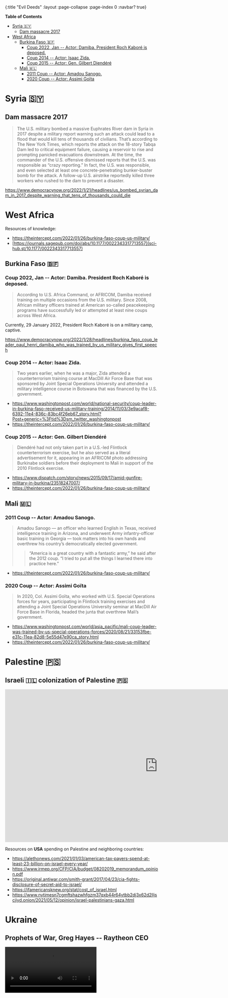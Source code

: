 {:title "Evil Deeds"
 :layout :page-collapse
 :page-index 0
 :navbar? true}
 
<!-- markdown-toc start - Don't edit this section. Run M-x markdown-toc-refresh-toc -->
**Table of Contents**

- [Syria 🇸🇾](#syria-🇸🇾)
    - [Dam massacre 2017](#dam-massacre-2017)
- [West Africa](#west-africa)
    - [Burkina Faso 🇧🇫](#burkina-faso-🇧🇫)
        - [Coup 2022, Jan -- Actor: Damiba. President Roch Kaboré is deposed.](#coup-2022-jan----actor-damiba-president-roch-kaboré-is-deposed)
        - [Coup 2014 -- Actor: Isaac Zida.](#coup-2014----actor-isaac-zida)
        - [Coup 2015 -- Actor: Gen. Gilbert Diendéré](#coup-2015----actor-gen-gilbert-diendéré)
    - [Mali 🇲🇱](#mali-🇲🇱)
        - [2011 Coup -- Actor: Amadou Sanogo.](#2011-coup----actor-amadou-sanogo)
        - [2020 Coup -- Actor: Assimi Goïta](#2020-coup----actor-assimi-goïta)

<!-- markdown-toc end -->



<a id="orgfb0a57c"></a>

# Syria 🇸🇾


<a id="org11c36d8"></a>

## Dam massacre 2017

> The U.S. military bombed a massive Euphrates River dam in Syria in 2017 despite a military report warning such an attack could lead to a flood that would kill tens of thousands of civilians. That’s according to The New York Times, which reports the attack on the 18-story Tabqa Dam led to critical equipment failure, causing a reservoir to rise and prompting panicked evacuations downstream. At the time, the commander of the U.S. offensive dismissed reports that the U.S. was responsible as “crazy reporting.” In fact, the U.S. was responsible, and even selected at least one concrete-penetrating bunker-buster bomb for the attack. A follow-up U.S. airstrike reportedly killed three workers who rushed to the dam to prevent a disaster.

<https://www.democracynow.org/2022/1/21/headlines/us_bombed_syrian_dam_in_2017_despite_warning_that_tens_of_thousands_could_die>

<a id="org9a194dm"></a>

# West Africa

<a id="org9133cca"></a>

Resources of knowledge: 
- <https://theintercept.com/2022/01/26/burkina-faso-coup-us-military/>
- [https://journals.sagepub.com/doi/abs/10.1177/0022343317713557](sci-hub.st/10.1177/0022343317713557)

## Burkina Faso 🇧🇫

### Coup 2022, Jan -- Actor: Damiba. President Roch Kaboré is deposed.

> According to U.S. Africa Command, or AFRICOM, Damiba received training on multiple occasions from the U.S. military. Since 2008, African military officers trained at American so-called peacekeeping programs have successfully led or attempted at least nine coups across West Africa.

Currently, 29 January 2022, President Roch Kaboré is on a military camp, captive.

<https://www.democracynow.org/2022/1/28/headlines/burkina_faso_coup_leader_paul_henri_damiba_who_was_trained_by_us_military_gives_first_speech>

### Coup 2014 -- Actor: Isaac Zida. 

> Two years earlier, when he was a major, Zida attended a counterterrorism training course at MacDill Air Force Base that was sponsored by Joint Special Operations University and attended a military intelligence course in Botswana that was financed by the U.S. government. 

- <https://www.washingtonpost.com/world/national-security/coup-leader-in-burkina-faso-received-us-military-training/2014/11/03/3e9acaf8-6392-11e4-836c-83bc4f26eb67_story.html?Post+generic=%3Ftid%3Dsm_twitter_washingtonpost>
- <https://theintercept.com/2022/01/26/burkina-faso-coup-us-military/>

### Coup 2015 -- Actor: Gen. Gilbert Diendéré

> Diendéré had not only taken part in a U.S.-led Flintlock counterterrorism exercise, but he also served as a literal advertisement for it, appearing in an AFRICOM photo addressing Burkinabe soldiers before their deployment to Mali in support of the 2010 Flintlock exercise.

- <https://www.dispatch.com/story/news/2015/09/17/amid-gunfire-military-in-burkina/23518247007/>
- <https://theintercept.com/2022/01/26/burkina-faso-coup-us-military/>

## Mali 🇲🇱

### 2011 Coup -- Actor: Amadou Sanogo. 

> Amadou Sanogo — an officer who learned English in Texas, received intelligence training in Arizona, and underwent Army infantry-officer basic training in Georgia — took matters into his own hands and overthrew his country’s democratically elected government.
>
>> “America is a great country with a fantastic army,” he said after the 2012 coup. “I tried to put all the things I learned there into practice here.”

- <https://theintercept.com/2022/01/26/burkina-faso-coup-us-military/>

### 2020 Coup -- Actor: Assimi Goïta

> In 2020, Col. Assimi Goïta, who worked with U.S. Special Operations forces for years, participating in Flintlock training exercises and attending a Joint Special Operations University seminar at MacDill Air Force Base in Florida, headed the junta that overthrew Mali’s government.

- <https://www.washingtonpost.com/world/asia_pacific/mali-coup-leader-was-trained-by-us-special-operations-forces/2020/08/21/33153fbe-e31c-11ea-82d8-5e55d47e90ca_story.html>
- <https://theintercept.com/2022/01/26/burkina-faso-coup-us-military/>

<!-- ## Mauritania 🇲🇷  TODO-->

# Palestine 🇵🇸

## Israeli 🇮🇱 colonization of Palestine 🇵🇸

  <iframe width="1000" height="500" src="https://yewtu.be/embed/Q_MDC2Gty4I" frameborder="0" allowfullscreen></iframe>

Resources on **USA** spending on Palestine and neighboring countries:
- <https://alethonews.com/2021/01/03/american-tax-payers-spend-at-least-23-billion-on-israel-every-year/>
- <https://www.irmep.org/CFP/CIA/budget/08202019_memorandum_opinion.pdf>
- <https://original.antiwar.com/smith-grant/2017/04/23/cia-fights-disclosure-of-secret-aid-to-israel/>
- <https://ifamericansknew.org/stat/cost_of_israel.html>
- <https://www.nytimesn7cgmftshazwhfgzm37qxb44r64ytbb2dj3x62d2lljsciiyd.onion/2021/05/12/opinion/israel-palestinians-gaza.html>

# Ukraine 

## Prophets of War, Greg Hayes -- Raytheon CEO

<video controls autoplay>
  <source src="../../video/greg-heyes-raytheonCEO_onUkraine.mp4" type="video/mp4">
  <source src="../../video/greg-heyes-raytheonCEO_onUkraine.webm" type="video/webm">
</video>
